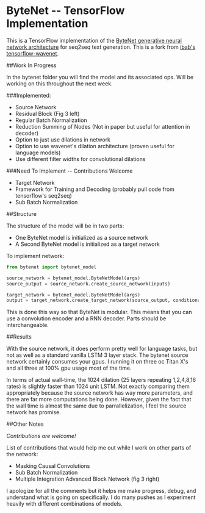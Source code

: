 # ByteNet -- TensorFlow Implementation

This is a TensorFlow implementation of the [ByteNet generative neural
network architecture](https://arxiv.org/pdf/1610.10099v1.pdf) for seq2seq text generation. This is a fork from [ibab's tensorflow-wavenet](https://github.com/ibab/tensorflow-wavenet).


##Work In Progress

In the bytenet folder you will find the model and its associated ops. Will be working on this throughout the next week.

###Implemented:

* Source Network
* Residual Block (Fig 3 left)
* Regular Batch Normalization 
* Reduction Summing of Nodes (Not in paper but useful for attention in decoder)
* Option to just use dilations in network
* Option to use wavenet's dilation architecture (proven useful for language models)
* Use different filter widths for convolutional dilations

###Need To Implement -- Contributions Welcome

* Target Network
* Framework for Training and Decoding (probably pull code from tensorflow's seq2seq)
* Sub Batch Normalization

##Structure

The structure of the model will be in two parts:

- One ByteNet model is initialized as a source network
- A Second ByteNet model is initialized as a target network

To implement network:

```python
from bytenet import bytenet_model

source_network = bytenet_model.ByteNetModel(args)
source_output = source_network.create_source_network(inputs)

target_network = bytenet_model.ByteNetModel(args) 
output = target_network.create_target_network(source_output, conditional_inputs) #this has not been implemented

```


This is done this way so that ByteNet is modular. This means that you can use a convolution encoder and a RNN decoder. Parts should be interchangeable. 

##Results

With the source network, it does perform pretty well for language tasks, but not as well as a standard vanilla LSTM 3 layer stack. The bytenet source network certainly consumes your gpus. I running it on three oc Titan X's and all three at 100% gpu usage most of the time.

In terms of actual wall-time, the 1024 dilation (25 layers repeating 1,2,4,8,16 rates) is slightly faster than 1024 unit LSTM. Not exactly comparing them appropriately because the source network has way more parameters, and there are far more computations being done. However, given the fact that the wall time is almost the same due to parrallelization, I feel the source network has promise.

##Other Notes

*Contributions are welcome!*

List of contributions that would help me out while I work on other parts of the network:

* Masking Causal Convolutions
* Sub Batch Normalization
* Multiple Integration Advanced Block Network (fig 3 right)

I apologize for all the comments but it helps me make progress, debug, and understand what is going on specifically. I do many pushes as I experiment heavily with different combinations of models.
